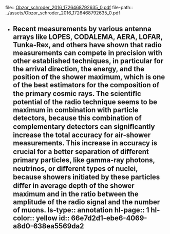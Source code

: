 file:: [Obzor_schroder_2016_1726468792635_0.pdf](../assets/Obzor_schroder_2016_1726468792635_0.pdf)
file-path:: ../assets/Obzor_schroder_2016_1726468792635_0.pdf

- Recent measurements by various antenna arrays like LOPES, CODALEMA, AERA, LOFAR, Tunka-Rex, and others have shown that radio measurements can compete in precision with other established techniques, in particular for the arrival direction, the energy, and the position of the shower maximum, which is one of the best estimators for the composition of the primary cosmic rays. The scientiﬁc potential of the radio technique seems to be maximum in combination with particle detectors, because this combination of complementary detectors can signiﬁcantly increase the total accuracy for air-shower measurements. This increase in accuracy is crucial for a better separation of diﬀerent primary particles, like gamma-ray photons, neutrinos, or diﬀerent types of nuclei, because showers initiated by these particles diﬀer in average depth of the shower maximum and in the ratio between the amplitude of the radio signal and the number of muons. 
  ls-type:: annotation
  hl-page:: 1
  hl-color:: yellow
  id:: 66e7d2d1-ebe6-4069-a8d0-638ea5569da2
	-